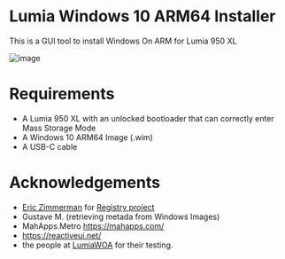 # Lumia Windows 10 ARM64 Installer
This is a GUI tool to install Windows On ARM for Lumia 950 XL

![image](https://user-images.githubusercontent.com/3109851/42497991-52fd3b30-842b-11e8-992b-4be922a80803.png)

# Requirements
- A Lumia 950 XL with an unlocked bootloader that can correctly enter Mass Storage Mode
- A Windows 10 ARM64 Image (.wim)
- A USB-C cable

# Acknowledgements
- [Eric Zimmerman](https://github.com/EricZimmerman) for [Registry project](https://github.com/EricZimmerman/Registry)
- Gustave M. (retrieving metada from Windows Images)
- MahApps.Metro https://mahapps.com/
- https://reactiveui.net/
- the people at [LumiaWOA](https://t.me/joinchat/Ey6mehEPg0Fe4utQNZ9yjA) for their testing.
